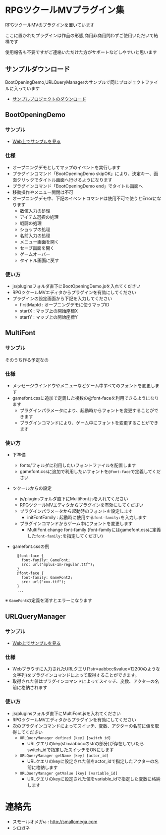 # RPGツクールMVプラグイン集 #

RPGツクールMVのプラグインを置いています

ここに置かれたプラグインは作品の形態,商用非商用問わずご使用いただいて結構です

使用報告も不要ですがご連絡いただけた方がサポートなどしやすいと思います

## サンプルダウンロード ##

BootOpeningDemo,URLQueryManagerのサンプルで同じプロジェクトファイルに入っています

* [サンプルプロジェクトのダウンロード](http://smallomega.com/download/mvplugins/project_BootOpeningDemo.zip)

## BootOpeningDemo ##

### サンプル ###

* [Web上でサンプルを見る](http://smallomega.com/download/mvgame/RapidQuest/index.html)

### 仕様 ###

* オープニングデモとしてマップのイベントを実行します
* プラグインコマンド「BootOpeningDemo skipOK」により、決定キー、画面クリックでタイトル画面へ行けるようになります
* プラグインコマンド「BootOpeningDemo end」でタイトル画面へ
* 移動操作やメニュー開閉は不可
* オープニングデモ中、下記のイベントコマンドは使用不可で使うとErrorになります
	* 数値入力の処理
	* アイテム選択の処理
	* 戦闘の処理
	* ショップの処理
	* 名前入力の処理
	* メニュー画面を開く
	* セーブ画面を開く
	* ゲームオーバー
	* タイトル画面に戻す

### 使い方 ###

* js/pluginsフォルダ直下にBootOpeningDemo.jsを入れてください
* RPGツクールMVエディタからプラグインを有効にしてください
* プラグインの設定画面から下記を入力してください
	* firstMapId : オープニングデモに使うマップID
	* startX : マップ上の開始座標X
	* startY : マップ上の開始座標Y

## MultiFont ##

### サンプル ###

そのうち作る予定なの

### 仕様 ###

* メッセージウインドウやメニューなどゲーム中すべてのフォントを変更します
* gamefont.cssに追加で定義した複数の@font-faceを利用できるようになります
	* プラグインパラメータにより、起動時からフォントを変更することができます
	* プラグインコマンドにより、ゲーム中にフォントを変更することができます

### 使い方 ###

* 下準備
	* fonts/フォルダに利用したいフォントファイルを配置します
	* gamefont.cssに追加で利用したいフォントを`@font-face`で定義してください
* ツクールからの設定
	* js/pluginsフォルダ直下にMultiFont.jsを入れてください
	* RPGツクールMVエディタからプラグインを有効にしてください
	* プラグインパラメータから起動時のフォントを設定します
		* initFontFamily : 起動時に使用する`font-family:`を入力します
	* プラグインコマンドからゲーム中にフォントを変更します
		* MultiFont change font-family  (font-familyにはgamefont.cssに定義した`font-family:`を指定してください)
* gamefont.cssの例

        @font-face {
          font-family: GameFont;
          src: url("mplus-1m-regular.ttf");
        }
        @font-face {
          font-family: GameFont2;
          src: url("xxx.ttf");
        }
        ...

※ `GameFont`の定義を消すとエラーになります

## URLQueryManager ##

### サンプル ###

* [Web上でサンプルを見る](http://smallomega.com/download/mvgame/RapidQuest/?chapter=URLQuery)

### 仕様 ###

* Webブラウザに入力されたURLクエリ(?str=aabbcc&value=12200のような文字列)をプラグインコマンドによって取得することができます。
* 取得された値はプラグインコマンドによってスイッチ、変数、アクターの名前に格納されます

### 使い方 ###

* js/pluginsフォルダ直下にMultiFont.jsを入れてください
* RPGツクールMVエディタからプラグインを有効にしてください
* 次のプラグインコマンドによってスイッチ、変数、アクターの名前に値を取得してください
	* `URLQueryManager defined [key] [switch_id]`
		* URLクエリのkey(str=aabbccのstrの部分)が存在していたらswitch_idで指定したスイッチをONにします
	* `URLQueryManager getName [key] [actor_id]`
		* URLクエリのkeyに設定された値をactor_idで指定したアクターの名前に格納します
	* `URLQueryManager getValue [key] [variable_id]`
		* URLクエリのkeyに設定された値をvariable_idで指定した変数に格納します

# 連絡先 #

* スモールオメガω : http://smallomega.com
* シロガネ